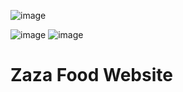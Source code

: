 ![image](https://github.com/user-attachments/assets/c0ad3eb7-96a4-4a6f-b52a-bb7f0abd4c4d)


![image](https://github.com/user-attachments/assets/680ebf7f-a3ce-40ab-86b2-fcffe93d1d7e)
![image](https://github.com/user-attachments/assets/8e0f7097-fff3-455b-8c60-e6064bbfb191)

# Zaza Food Website
